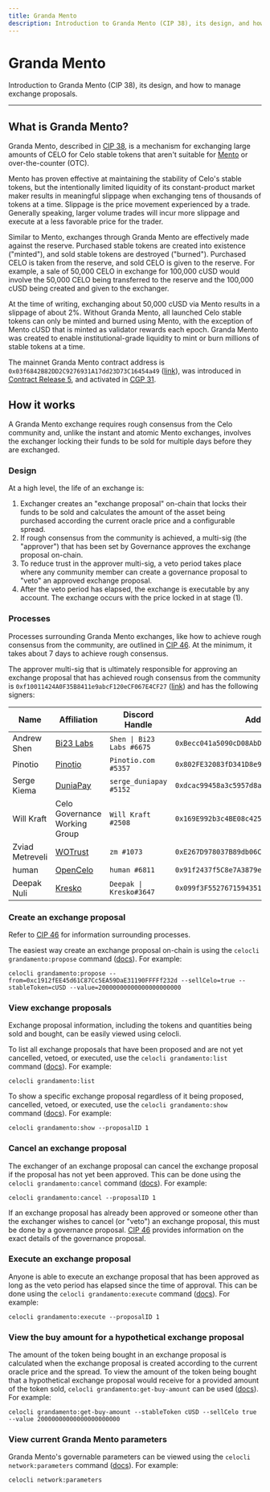 ```yaml
---
title: Granda Mento
description: Introduction to Granda Mento (CIP 38), its design, and how to manage exchange proposals.
---
```


# Granda Mento

Introduction to Granda Mento (CIP 38), its design, and how to manage exchange proposals.

---

## What is Granda Mento?

Granda Mento, described in [CIP 38](https://github.com/celo-org/celo-proposals/blob/master/CIPs/cip-0038.md), is a mechanism for exchanging large amounts of CELO for Celo stable tokens that aren't suitable for [Mento](doto.md) or over-the-counter (OTC).

Mento has proven effective at maintaining the stability of Celo's stable tokens, but the intentionally limited liquidity of its constant-product market maker results in meaningful slippage when exchanging tens of thousands of tokens at a time. Slippage is the price movement experienced by a trade. Generally speaking, larger volume trades will incur more slippage and execute at a less favorable price for the trader.

Similar to Mento, exchanges through Granda Mento are effectively made against the reserve. Purchased stable tokens are created into existence ("minted"), and sold stable tokens are destroyed ("burned"). Purchased CELO is taken from the reserve, and sold CELO is given to the reserve. For example, a sale of 50,000 CELO in exchange for 100,000 cUSD would involve the 50,000 CELO being transferred to the reserve and the 100,000 cUSD being created and given to the exchanger.

At the time of writing, exchanging about 50,000 cUSD via Mento results in a slippage of about 2%. Without Granda Mento, all launched Celo stable tokens can only be minted and burned using Mento, with the exception of Mento cUSD that is minted as validator rewards each epoch. Granda Mento was created to enable institutional-grade liquidity to mint or burn millions of stable tokens at a time.

The mainnet Granda Mento contract address is `0x03f6842B82DD2C9276931A17dd23D73C16454a49` ([link](https://explorer.celo.org/address/0x03f6842B82DD2C9276931A17dd23D73C16454a49)), was introduced in [Contract Release 5](https://github.com/celo-org/governance/blob/main/CGPs/cgp-0037.md), and activated in [CGP 31](https://github.com/celo-org/governance/blob/main/CGPs/cgp-0031.md).

## How it works

A Granda Mento exchange requires rough consensus from the Celo community and, unlike the instant and atomic Mento exchanges, involves the exchanger locking their funds to be sold for multiple days before they are exchanged.

### Design

At a high level, the life of an exchange is:

1. Exchanger creates an "exchange proposal" on-chain that locks their funds to be sold and calculates the amount of the asset being purchased according the current oracle price and a configurable spread.
2. If rough consensus from the community is achieved, a multi-sig (the "approver") that has been set by Governance approves the exchange proposal on-chain.
3. To reduce trust in the approver multi-sig, a veto period takes place where any community member can create a governance proposal to "veto" an approved exchange proposal.
4. After the veto period has elapsed, the exchange is executable by any account. The exchange occurs with the price locked in at stage (1).

### Processes

Processes surrounding Granda Mento exchanges, like how to achieve rough consensus from the community, are outlined in [CIP 46](https://github.com/celo-org/celo-proposals/blob/master/CIPs/cip-0046.md). At the minimum, it takes about 7 days to achieve rough consensus.

The approver multi-sig that is ultimately responsible for approving an exchange proposal that has achieved rough consensus from the community is `0xf10011424A0F35B8411e9abcF120eCF067E4CF27` ([link](https://explorer.celo.org/address/0xf10011424A0F35B8411e9abcF120eCF067E4CF27/transactions)) and has the following signers:

| **Name**        | **Affiliation**                       | **Discord Handle**        | **Address**                                  |
| --------------- | ------------------------------------- | ------------------------- | -------------------------------------------- |
| Andrew Shen     | [Bi23 Labs](https://bi23.com/)        | `Shen \| Bi23 Labs #6675` | `0xBecc041a5090cD08AbD3940ab338d4CC94d2Ed3c` |
| Pinotio         | [Pinotio](https://pinotio.com/)       | `Pinotio.com #5357`       | `0x802FE32083fD341D8e9A35E3a351291d948a83E6` |
| Serge Kiema     | [DuniaPay](https://www.duniapay.net/) | `serge_duniapay #5152`    | `0xdcac99458a3c5957d8ae7b92e4bafc88a32b80e4` |
| Will Kraft      | Celo Governance Working Group         | `Will Kraft #2508`        | `0x169E992b3c4BE08c42582DAb1DCFb2549d9C23E1` |
| Zviad Metreveli | [WOTrust](https://wotrust.us/)        | `zm #1073`                | `0xE267D978037B89db06C6a5FcF82fAd8297E290ff` |
| human           | [OpenCelo](https://www.opencelo.org/) | `human #6811`             | `0x91f2437f5C8e7A3879e14a75a7C5b4CccC76023a` |
| Deepak Nuli     | [Kresko](https://www.kresko.fi/)      | `Deepak \| Kresko#3647`   | `0x099f3F5527671594351E30B48ca822cc90778a11` |

### Create an exchange proposal

Refer to [CIP 46](https://github.com/celo-org/celo-proposals/blob/master/CIPs/cip-0046.md) for information surrounding processes.

The easiest way create an exchange proposal on-chain is using the `celocli grandamento:propose` command ([docs](https://docs.celo.org/command-line-interface/commands/grandamento#celocli-grandamento-propose)). For example:

```
celocli grandamento:propose --from=0xc1912fEE45d61C87Cc5EA59DaE31190FFFFf232d --sellCelo=true --stableToken=cUSD --value=20000000000000000000000
```

### View exchange proposals

Exchange proposal information, including the tokens and quantities being sold and bought, can be easily viewed using celocli.

To list all exchange proposals that have been proposed and are not yet cancelled, vetoed, or executed, use the `celocli grandamento:list` command ([docs](https://docs.celo.org/command-line-interface/grandamento#celocli-grandamentolist)). For example:

```
celocli grandamento:list
```

To show a specific exchange proposal regardless of it being proposed, cancelled, vetoed, or executed, use the `celocli grandamento:show` command ([docs](https://docs.celo.org/command-line-interface/grandamento#celocli-grandamentoshow)). For example:

```
celocli grandamento:show --proposalID 1
```

### Cancel an exchange proposal

The exchanger of an exchange proposal can cancel the exchange proposal if the proposal has not yet been approved. This can be done using the `celocli grandamento:cancel` command ([docs](https://docs.celo.org/command-line-interface/grandamento#celocli-grandamentocancel)). For example:

```
celocli grandamento:cancel --proposalID 1
```

If an exchange proposal has already been approved or someone other than the exchanger wishes to cancel (or "veto") an exchange proposal, this must be done by a governance proposal. [CIP 46](https://github.com/celo-org/celo-proposals/blob/master/CIPs/cip-0046.md#vetoing-an-exchange-proposal) provides information on the exact details of the governance proposal.

### Execute an exchange proposal

Anyone is able to execute an exchange proposal that has been approved as long as the veto period has elapsed since the time of approval. This can be done using the `celocli grandamento:execute` command ([docs](https://docs.celo.org/command-line-interface/grandamento#celocli-grandamentoexecute)). For example:

```
celocli grandamento:execute --proposalID 1
```

### View the buy amount for a hypothetical exchange proposal

The amount of the token being bought in an exchange proposal is calculated when the exchange proposal is created according to the current oracle price and the spread. To view the amount of the token being bought that a hypothetical exchange proposal would receive for a provided amount of the token sold, `celocli grandamento:get-buy-amount` can be used ([docs](https://docs.celo.org/command-line-interface/grandamento#celocli-grandamentoget-buy-amount)). For example:

```
celocli grandamento:get-buy-amount --stableToken cUSD --sellCelo true --value 20000000000000000000000
```

### View current Granda Mento parameters

Granda Mento's governable parameters can be viewed using the `celocli network:parameters` command ([docs](https://docs.celo.org/command-line-interface/network#celocli-networkparameters)). For example:

```
celocli network:parameters
```
